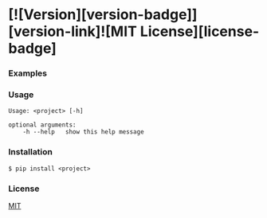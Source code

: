 # <project> [![Version][version-badge]][version-link]![MIT License][license-badge]

<project-description-main-language>

<project-description-sub-language>

### Examples

### Usage

```
Usage: <project> [-h]

optional arguments:
    -h --help   show this help message
```

### Installation

```
$ pip install <project>
```

### License

[MIT]()
